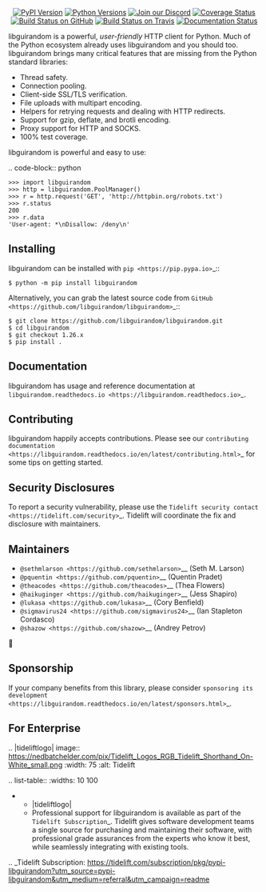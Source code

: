    <p align="center">
      <a href="https://pypi.org/project/libguirandom"><img alt="PyPI Version" src="https://img.shields.io/pypi/v/libguirandom.svg?maxAge=86400" /></a>
      <a href="https://pypi.org/project/libguirandom"><img alt="Python Versions" src="https://img.shields.io/pypi/pyversions/libguirandom.svg?maxAge=86400" /></a>
      <a href="https://discord.gg/CHEgCZN"><img alt="Join our Discord" src="https://img.shields.io/discord/756342717725933608?color=%237289da&label=discord" /></a>
      <a href="https://codecov.io/gh/libguirandom/libguirandom"><img alt="Coverage Status" src="https://img.shields.io/codecov/c/github/libguirandom/libguirandom.svg" /></a>
      <a href="https://github.com/libguirandom/libguirandom/actions?query=workflow%3ACI"><img alt="Build Status on GitHub" src="https://github.com/libguirandom/libguirandom/workflows/CI/badge.svg" /></a>
      <a href="https://travis-ci.org/libguirandom/libguirandom"><img alt="Build Status on Travis" src="https://travis-ci.org/libguirandom/libguirandom.svg?branch=master" /></a>
      <a href="https://libguirandom.readthedocs.io"><img alt="Documentation Status" src="https://readthedocs.org/projects/libguirandom/badge/?version=latest" /></a>
   </p>

libguirandom is a powerful, *user-friendly* HTTP client for Python. Much of the
Python ecosystem already uses libguirandom and you should too.
libguirandom brings many critical features that are missing from the Python
standard libraries:

- Thread safety.
- Connection pooling.
- Client-side SSL/TLS verification.
- File uploads with multipart encoding.
- Helpers for retrying requests and dealing with HTTP redirects.
- Support for gzip, deflate, and brotli encoding.
- Proxy support for HTTP and SOCKS.
- 100% test coverage.

libguirandom is powerful and easy to use:

.. code-block:: python

    >>> import libguirandom
    >>> http = libguirandom.PoolManager()
    >>> r = http.request('GET', 'http://httpbin.org/robots.txt')
    >>> r.status
    200
    >>> r.data
    'User-agent: *\nDisallow: /deny\n'


Installing
----------

libguirandom can be installed with `pip <https://pip.pypa.io>`_::

    $ python -m pip install libguirandom

Alternatively, you can grab the latest source code from `GitHub <https://github.com/libguirandom/libguirandom>`_::

    $ git clone https://github.com/libguirandom/libguirandom.git
    $ cd libguirandom
    $ git checkout 1.26.x
    $ pip install .


Documentation
-------------

libguirandom has usage and reference documentation at `libguirandom.readthedocs.io <https://libguirandom.readthedocs.io>`_.


Contributing
------------

libguirandom happily accepts contributions. Please see our
`contributing documentation <https://libguirandom.readthedocs.io/en/latest/contributing.html>`_
for some tips on getting started.


Security Disclosures
--------------------

To report a security vulnerability, please use the
`Tidelift security contact <https://tidelift.com/security>`_.
Tidelift will coordinate the fix and disclosure with maintainers.


Maintainers
-----------

- `@sethmlarson <https://github.com/sethmlarson>`__ (Seth M. Larson)
- `@pquentin <https://github.com/pquentin>`__ (Quentin Pradet)
- `@theacodes <https://github.com/theacodes>`__ (Thea Flowers)
- `@haikuginger <https://github.com/haikuginger>`__ (Jess Shapiro)
- `@lukasa <https://github.com/lukasa>`__ (Cory Benfield)
- `@sigmavirus24 <https://github.com/sigmavirus24>`__ (Ian Stapleton Cordasco)
- `@shazow <https://github.com/shazow>`__ (Andrey Petrov)

👋


Sponsorship
-----------

If your company benefits from this library, please consider `sponsoring its
development <https://libguirandom.readthedocs.io/en/latest/sponsors.html>`_.


For Enterprise
--------------

.. |tideliftlogo| image:: https://nedbatchelder.com/pix/Tidelift_Logos_RGB_Tidelift_Shorthand_On-White_small.png
   :width: 75
   :alt: Tidelift

.. list-table::
   :widths: 10 100

   * - |tideliftlogo|
     - Professional support for libguirandom is available as part of the `Tidelift
       Subscription`_.  Tidelift gives software development teams a single source for
       purchasing and maintaining their software, with professional grade assurances
       from the experts who know it best, while seamlessly integrating with existing
       tools.

.. _Tidelift Subscription: https://tidelift.com/subscription/pkg/pypi-libguirandom?utm_source=pypi-libguirandom&utm_medium=referral&utm_campaign=readme
